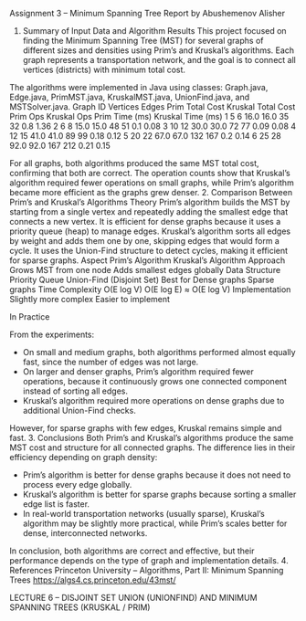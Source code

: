 Assignment 3 – Minimum Spanning Tree Report
by Abushemenov Alisher
1. Summary of Input Data and Algorithm Results
This project focused on finding the Minimum Spanning Tree (MST) for several graphs of different sizes and densities using Prim’s and Kruskal’s algorithms. Each graph represents a transportation network, and the goal is to connect all vertices (districts) with minimum total cost.

The algorithms were implemented in Java using classes: Graph.java, Edge.java, PrimMST.java, KruskalMST.java, UnionFind.java, and MSTSolver.java.
Graph ID	Vertices	Edges	Prim Total Cost	Kruskal Total Cost	Prim Ops	Kruskal Ops	Prim Time (ms)	Kruskal Time (ms)
1	5	6	16.0	16.0	35	32	0.8	1.36
2	6	8	15.0	15.0	48	51	0.1	0.08
3	10	12	30.0	30.0	72	77	0.09	0.08
4	12	15	41.0	41.0	89	99	0.18	0.12
5	20	22	67.0	67.0	132	167	0.2	0.14
6	25	28	92.0	92.0	167	212	0.21	0.15

For all graphs, both algorithms produced the same MST total cost, confirming that both are correct. The operation counts show that Kruskal’s algorithm required fewer operations on small graphs, while Prim’s algorithm became more efficient as the graphs grew denser.
2. Comparison Between Prim’s and Kruskal’s Algorithms
Theory
Prim’s algorithm builds the MST by starting from a single vertex and repeatedly adding the smallest edge that connects a new vertex. It is efficient for dense graphs because it uses a priority queue (heap) to manage edges.
Kruskal’s algorithm sorts all edges by weight and adds them one by one, skipping edges that would form a cycle. It uses the Union-Find structure to detect cycles, making it efficient for sparse graphs.
Aspect	Prim’s Algorithm	Kruskal’s Algorithm
Approach	Grows MST from one node	Adds smallest edges globally
Data Structure	Priority Queue	Union-Find (Disjoint Set)
Best for	Dense graphs	Sparse graphs
Time Complexity	O(E log V)	O(E log E) ≈ O(E log V)
Implementation	Slightly more complex	Easier to implement

In Practice

From the experiments:
- On small and medium graphs, both algorithms performed almost equally fast, since the number of edges was not large.
- On larger and denser graphs, Prim’s algorithm required fewer operations, because it continuously grows one connected component instead of sorting all edges.
- Kruskal’s algorithm required more operations on dense graphs due to additional Union-Find checks.

However, for sparse graphs with few edges, Kruskal remains simple and fast.
3. Conclusions
Both Prim’s and Kruskal’s algorithms produce the same MST cost and structure for all connected graphs. The difference lies in their efficiency depending on graph density:

- Prim’s algorithm is better for dense graphs because it does not need to process every edge globally.
- Kruskal’s algorithm is better for sparse graphs because sorting a smaller edge list is faster.
- In real-world transportation networks (usually sparse), Kruskal’s algorithm may be slightly more practical, while Prim’s scales better for dense, interconnected networks.

In conclusion, both algorithms are correct and effective, but their performance depends on the type of graph and implementation details.
4. References
Princeton University – Algorithms, Part II: Minimum Spanning Trees
https://algs4.cs.princeton.edu/43mst/

LECTURE 6 – DISJOINT SET UNION (UNIONFIND) AND MINIMUM SPANNING TREES (KRUSKAL / PRIM) 

